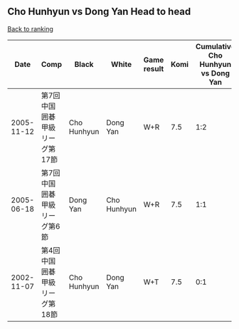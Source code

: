 ## Cho Hunhyun vs Dong Yan Head to head

[Back to ranking](../../index.md)




| **Date** | **Comp** | **Black** | **White** | **Game result** | **Komi** | **Cumulative Cho Hunhyun vs Dong Yan** | **Cho Hunhyun streak** | **Dong Yan streak** | 
| --- | --- | --- | --- | --- | --- | --- | --- | --- |
| 2005-11-12 | 第7回中国囲碁甲級リーグ第17節 | Cho Hunhyun | Dong Yan | W+R | 7.5 | 1:2 | 0 | 1 | 
| 2005-06-18 | 第7回中国囲碁甲級リーグ第6節 | Dong Yan | Cho Hunhyun | W+R | 7.5 | 1:1 | 1 | 0 | 
| 2002-11-07 | 第4回中国囲碁甲級リーグ第18節 | Cho Hunhyun | Dong Yan | W+T | 7.5 | 0:1 | 0 | 1 |




